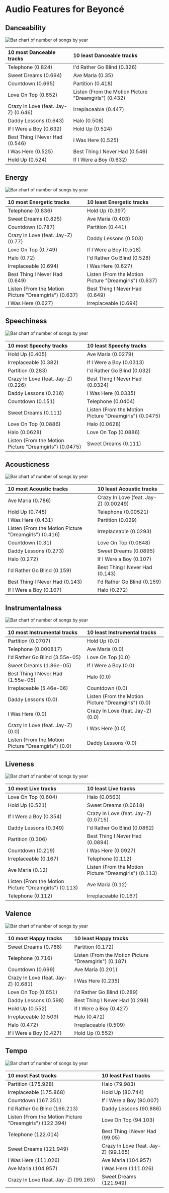 # Audio Features for Beyoncé

## Danceability

![Bar chart of number of songs by year](../../images/artists/beyonc_/audio_features/audio_danceability/distribution.png)

| 10 most Danceable tracks | 10 least Danceable tracks |
|:---|:---|
| Telephone (0.824) | I'd Rather Go Blind (0.326) |
| Sweet Dreams (0.694) | Ave Maria (0.35) |
| Countdown (0.665) | Partition (0.418) |
| Love On Top (0.652) | Listen (From the Motion Picture "Dreamgirls") (0.432) |
| Crazy In Love (feat. Jay-Z) (0.646) | Irreplaceable (0.447) |
| Daddy Lessons (0.643) | Halo (0.508) |
| If I Were a Boy (0.632) | Hold Up (0.524) |
| Best Thing I Never Had (0.546) | I Was Here (0.525) |
| I Was Here (0.525) | Best Thing I Never Had (0.546) |
| Hold Up (0.524) | If I Were a Boy (0.632) |

## Energy

![Bar chart of number of songs by year](../../images/artists/beyonc_/audio_features/audio_energy/distribution.png)

| 10 most Energetic tracks | 10 least Energetic tracks |
|:---|:---|
| Telephone (0.836) | Hold Up (0.397) |
| Sweet Dreams (0.825) | Ave Maria (0.403) |
| Countdown (0.787) | Partition (0.441) |
| Crazy In Love (feat. Jay-Z) (0.77) | Daddy Lessons (0.503) |
| Love On Top (0.749) | If I Were a Boy (0.518) |
| Halo (0.72) | I'd Rather Go Blind (0.528) |
| Irreplaceable (0.694) | I Was Here (0.627) |
| Best Thing I Never Had (0.649) | Listen (From the Motion Picture "Dreamgirls") (0.637) |
| Listen (From the Motion Picture "Dreamgirls") (0.637) | Best Thing I Never Had (0.649) |
| I Was Here (0.627) | Irreplaceable (0.694) |

## Speechiness

![Bar chart of number of songs by year](../../images/artists/beyonc_/audio_features/audio_speechiness/distribution.png)

| 10 most Speechy tracks | 10 least Speechy tracks |
|:---|:---|
| Hold Up (0.405) | Ave Maria (0.0279) |
| Irreplaceable (0.382) | If I Were a Boy (0.0313) |
| Partition (0.283) | I'd Rather Go Blind (0.032) |
| Crazy In Love (feat. Jay-Z) (0.226) | Best Thing I Never Had (0.0324) |
| Daddy Lessons (0.216) | I Was Here (0.0335) |
| Countdown (0.151) | Telephone (0.0404) |
| Sweet Dreams (0.111) | Listen (From the Motion Picture "Dreamgirls") (0.0475) |
| Love On Top (0.0886) | Halo (0.0628) |
| Halo (0.0628) | Love On Top (0.0886) |
| Listen (From the Motion Picture "Dreamgirls") (0.0475) | Sweet Dreams (0.111) |

## Acousticness

![Bar chart of number of songs by year](../../images/artists/beyonc_/audio_features/audio_acousticness/distribution.png)

| 10 most Acoustic tracks | 10 least Acoustic tracks |
|:---|:---|
| Ave Maria (0.786) | Crazy In Love (feat. Jay-Z) (0.00249) |
| Hold Up (0.745) | Telephone (0.00521) |
| I Was Here (0.431) | Partition (0.029) |
| Listen (From the Motion Picture "Dreamgirls") (0.416) | Irreplaceable (0.0293) |
| Countdown (0.31) | Love On Top (0.0848) |
| Daddy Lessons (0.273) | Sweet Dreams (0.0895) |
| Halo (0.272) | If I Were a Boy (0.107) |
| I'd Rather Go Blind (0.159) | Best Thing I Never Had (0.143) |
| Best Thing I Never Had (0.143) | I'd Rather Go Blind (0.159) |
| If I Were a Boy (0.107) | Halo (0.272) |

## Instrumentalness

![Bar chart of number of songs by year](../../images/artists/beyonc_/audio_features/audio_instrumentalness/distribution.png)

| 10 most Instrumental tracks | 10 least Instrumental tracks |
|:---|:---|
| Partition (0.0707) | Hold Up (0.0) |
| Telephone (0.000817) | Ave Maria (0.0) |
| I'd Rather Go Blind (3.55e-05) | Love On Top (0.0) |
| Sweet Dreams (1.86e-05) | If I Were a Boy (0.0) |
| Best Thing I Never Had (1.55e-05) | Halo (0.0) |
| Irreplaceable (5.46e-06) | Countdown (0.0) |
| Daddy Lessons (0.0) | Listen (From the Motion Picture "Dreamgirls") (0.0) |
| I Was Here (0.0) | Crazy In Love (feat. Jay-Z) (0.0) |
| Crazy In Love (feat. Jay-Z) (0.0) | I Was Here (0.0) |
| Listen (From the Motion Picture "Dreamgirls") (0.0) | Daddy Lessons (0.0) |

## Liveness

![Bar chart of number of songs by year](../../images/artists/beyonc_/audio_features/audio_liveness/distribution.png)

| 10 most Live tracks | 10 least Live tracks |
|:---|:---|
| Love On Top (0.604) | Halo (0.0563) |
| Hold Up (0.521) | Sweet Dreams (0.0618) |
| If I Were a Boy (0.354) | Crazy In Love (feat. Jay-Z) (0.0715) |
| Daddy Lessons (0.349) | I'd Rather Go Blind (0.0862) |
| Partition (0.306) | Best Thing I Never Had (0.0894) |
| Countdown (0.219) | I Was Here (0.0927) |
| Irreplaceable (0.167) | Telephone (0.112) |
| Ave Maria (0.12) | Listen (From the Motion Picture "Dreamgirls") (0.113) |
| Listen (From the Motion Picture "Dreamgirls") (0.113) | Ave Maria (0.12) |
| Telephone (0.112) | Irreplaceable (0.167) |

## Valence

![Bar chart of number of songs by year](../../images/artists/beyonc_/audio_features/audio_valence/distribution.png)

| 10 most Happy tracks | 10 least Happy tracks |
|:---|:---|
| Sweet Dreams (0.788) | Partition (0.172) |
| Telephone (0.716) | Listen (From the Motion Picture "Dreamgirls") (0.187) |
| Countdown (0.699) | Ave Maria (0.201) |
| Crazy In Love (feat. Jay-Z) (0.681) | I Was Here (0.235) |
| Love On Top (0.651) | I'd Rather Go Blind (0.289) |
| Daddy Lessons (0.598) | Best Thing I Never Had (0.298) |
| Hold Up (0.552) | If I Were a Boy (0.427) |
| Irreplaceable (0.509) | Halo (0.472) |
| Halo (0.472) | Irreplaceable (0.509) |
| If I Were a Boy (0.427) | Hold Up (0.552) |

## Tempo

![Bar chart of number of songs by year](../../images/artists/beyonc_/audio_features/audio_tempo/distribution.png)

| 10 most Fast tracks | 10 least Fast tracks |
|:---|:---|
| Partition (175.928) | Halo (79.983) |
| Irreplaceable (175.868) | Hold Up (80.744) |
| Countdown (167.351) | If I Were a Boy (90.007) |
| I'd Rather Go Blind (166.213) | Daddy Lessons (90.886) |
| Listen (From the Motion Picture "Dreamgirls") (122.394) | Love On Top (94.103) |
| Telephone (122.014) | Best Thing I Never Had (99.05) |
| Sweet Dreams (121.949) | Crazy In Love (feat. Jay-Z) (99.165) |
| I Was Here (111.026) | Ave Maria (104.957) |
| Ave Maria (104.957) | I Was Here (111.026) |
| Crazy In Love (feat. Jay-Z) (99.165) | Sweet Dreams (121.949) |
